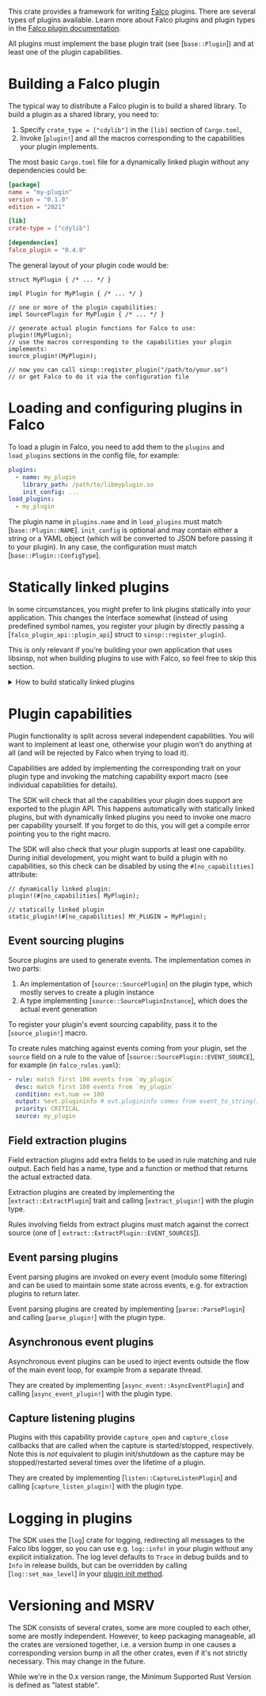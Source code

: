 This crate provides a framework for writing [Falco](https://github.com/falcosecurity/falco)
plugins. There are several types of plugins available. Learn more about Falco plugins
and plugin types in the [Falco plugin documentation](https://falco.org/docs/plugins/).

All plugins must implement the base plugin trait (see [`base::Plugin`]) and at least one of the plugin
capabilities.

# Building a Falco plugin

The typical way to distribute a Falco plugin is to build a shared library. To build a plugin as a shared
library, you need to:

1. Specify `crate_type = ["cdylib"]` in the `[lib]` section of `Cargo.toml`,
2. Invoke [`plugin!`] and all the macros corresponding to the capabilities your plugin implements.

The most basic `Cargo.toml` file for a dynamically linked plugin without any dependencies could be:

```toml
[package]
name = "my-plugin"
version = "0.1.0"
edition = "2021"

[lib]
crate-type = ["cdylib"]

[dependencies]
falco_plugin = "0.4.0"
```

The general layout of your plugin code would be:

```ignore
struct MyPlugin { /* ... */ }

impl Plugin for MyPlugin { /* ... */ }

// one or more of the plugin capabilities:
impl SourcePlugin for MyPlugin { /* ... */ }

// generate actual plugin functions for Falco to use:
plugin!(MyPlugin);
// use the macros corresponding to the capabilities your plugin implements:
source_plugin!(MyPlugin);

// now you can call sinsp::register_plugin("/path/to/your.so")
// or get Falco to do it via the configuration file
```

# Loading and configuring plugins in Falco

To load a plugin in Falco, you need to add them to the `plugins` and `load_plugins` sections in the config
file, for example:

```yaml
plugins:
  - name: my_plugin
    library_path: /path/to/libmyplugin.so
    init_config: ...
load_plugins:
  - my_plugin
```

The plugin name in `plugins.name` and in `load_plugins` must match [`base::Plugin::NAME`]. `init_config` is optional
and may contain either a string or a YAML object (which will be converted to JSON before passing it to your plugin).
In any case, the configuration must match [`base::Plugin::ConfigType`].

# Statically linked plugins

In some circumstances, you might prefer to link plugins statically into your application. This changes
the interface somewhat (instead of using predefined symbol names, you register your plugin by directly
passing a [`falco_plugin_api::plugin_api`] struct to `sinsp::register_plugin`).

This is only relevant if you're building your own application that uses libsinsp, not when building plugins
to use with Falco, so feel free to skip this section.

<details><summary>How to build statically linked plugins</summary>

For a statically linked plugin, you need to:

1. Specify `crate_type = ["staticlib"]` in the `[lib]` section of `Cargo.toml`,
2. Invoke the [`static_plugin!`] macro. You do not need to handle individual capabilities.

The most basic `Cargo.toml` file for a statically linked plugin without any dependencies could be:

```toml
[package]
name = "my-plugin"
version = "0.1.0"
edition = "2021"

[lib]
crate-type = ["staticlib"]

[dependencies]
falco_plugin = "0.4.0"
```

The outline of the plugin code would look like:

```ignore
struct MyPlugin { /* ... */ }

impl Plugin for MyPlugin { /* ... */ }

// one or more of the plugin capabilities:
impl SourcePlugin for MyPlugin { /* ... */ }

// generate the API structure for the plugin:
static_plugin!(MY_PLUGIN_API = MyPlugin);

// now you can call sinsp::register_plugin(&MY_PLUGIN_API) on the C++ side
```

Loading and configuring a statically linked plugin entirely depends on the application you're linking it into.

## Building static and dynamic plugins from a single codebase

This is a more complex problem, but still doable. As the SDK has validation to ensure the required macros
are invoked, we cannot split the plugin `impl`s from the export macros. We also cannot conditionally compile
one set or the other based on the crate type we're building, so we need another approach.

First, add a lints setting to your `Cargo.toml` and make sure you're building a `cdylib`:

```toml
[lib]
crate-type = ["cdylib"]

[lints.rust]
unexpected_cfgs = { level = "allow", check-cfg = ['cfg(linkage, values("static"))'] }
```

This lets us configure the build either with or without `linkage="static"` and check the value of this
setting inside the code.

Then, conditionally invoke the right macros, based on the setting:

```ignore
// static linking
#[cfg(linkage = "static")]
use falco_plugin::static_plugin;

#[cfg(linkage = "static")]
static_plugin!(MY_PLUGIN = MyPlugin);

// dynamic linking
#[cfg(not(linkage = "static"))]
use falco_plugin::{plugin, source_plugin};

#[cfg(not(linkage = "static"))]
plugin!(MyPlugin);

#[cfg(not(linkage = "static"))]
source_plugin!(MyPlugin);
```

(explicitly importing the macros seems necessary for some reason)

Finally, build both variants:

```shell
# build the shared plugin library (default)
cargo build --release

# override crate type and the linkage setting to build a static library
# note we're using `cargo rustc` here, not `cargo build`
RUSTFLAGS='--cfg linkage="static"' cargo rustc --crate-type=staticlib --release
```

</details>

# Plugin capabilities

Plugin functionality is split across several independent capabilities. You will want to implement at least one,
otherwise your plugin won't do anything at all (and will be rejected by Falco when trying to load it).

Capabilities are added by implementing the corresponding trait on your plugin type and invoking the matching
capability export macro (see individual capabilities for details).

The SDK will check that all the capabilities your plugin does support are exported to the plugin API.
This happens automatically with statically linked plugins, but with dynamically linked plugins you need to invoke
one macro per capability yourself. If you forget to do this, you will get a compile error pointing you to the right
macro.

The SDK will also check that your plugin supports at least one capability. During initial development, you might want to
build a plugin with no capabilities, so this check can be disabled by using the `#[no_capabilities]` attribute:

```ignore
// dynamically linked plugin:
plugin!(#[no_capabilities] MyPlugin);

// statically linked plugin
static_plugin!(#[no_capabilities] MY_PLUGIN = MyPlugin);
```

## Event sourcing plugins

Source plugins are used to generate events. The implementation comes in two parts:

1. An implementation of [`source::SourcePlugin`] on the plugin type, which mostly serves
   to create a plugin instance
2. A type implementing [`source::SourcePluginInstance`], which does the actual event generation

To register your plugin's event sourcing capability, pass it to the [`source_plugin!`] macro.

To create rules matching against events coming from your plugin, set the `source` field on a rule
to the value of [`source::SourcePlugin::EVENT_SOURCE`], for example (in `falco_rules.yaml`):

```yaml
- rule: match first 100 events from `my_plugin`
  desc: match first 100 events from `my_plugin`
  condition: evt.num <= 100
  output: %evt.plugininfo # evt.plugininfo comes from event_to_string()
  priority: CRITICAL
  source: my_plugin
```

## Field extraction plugins

Field extraction plugins add extra fields to be used in rule matching and rule output. Each
field has a name, type and a function or method that returns the actual extracted data.

Extraction plugins are created by implementing the [`extract::ExtractPlugin`] trait and calling
[`extract_plugin!`] with the plugin type.

Rules involving fields from extract plugins must match against the correct source (one of [
`extract::ExtractPlugin::EVENT_SOURCES`]).

## Event parsing plugins

Event parsing plugins are invoked on every event (modulo some filtering) and can be used to
maintain some state across events, e.g. for extraction plugins to return later.

Event parsing plugins are created by implementing [`parse::ParsePlugin`] and calling [`parse_plugin!`]
with the plugin type.

## Asynchronous event plugins

Asynchronous event plugins can be used to inject events outside the flow of the main event loop,
for example from a separate thread.

They are created by implementing [`async_event::AsyncEventPlugin`] and calling [`async_event_plugin!`]
with the plugin type.

## Capture listening plugins

Plugins with this capability provide `capture_open` and `capture_close` callbacks that are called
when the capture is started/stopped, respectively. Note this is *not* equivalent to plugin init/shutdown
as the capture may be stopped/restarted several times over the lifetime of a plugin.

They are created by implementing [`listen::CaptureListenPlugin`] and calling [`capture_listen_plugin!`]
with the plugin type.

# Logging in plugins

The SDK uses the [`log`] crate for logging, redirecting all messages to the Falco libs logger, so you can use
e.g. `log::info!` in your plugin without any explicit initialization. The log level defaults to `Trace`
in debug builds and to `Info` in release builds, but can be overridden by calling [`log::set_max_level`]
in your [plugin init method](`base::Plugin::new`).

# Versioning and MSRV

The SDK consists of several crates, some are more coupled to each other, some are mostly independent. However,
to keep packaging manageable, all the crates are versioned together, i.e. a version bump in one causes
a corresponding version bump in all the other crates, even if it's not strictly necessary. This may change
in the future.

While we're in the 0.x version range, the Minimum Supported Rust Version is defined as "latest stable".
